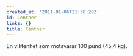 ```yaml
---
created_at: '2011-01-06T21:38:29Z'
id: Centner
links: {}
title: Centner
---
```


En viktenhet som motsvarar 100 pund (45,4 kg).
